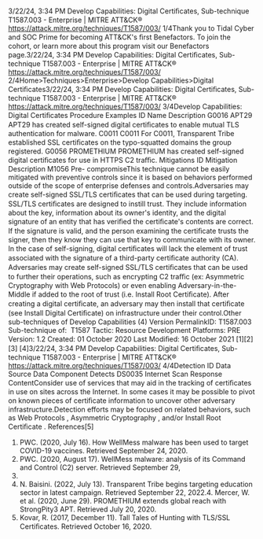 3/22/24, 3:34 PM Develop Capabilities: Digital Certiﬁcates, Sub-technique T1587.003 - Enterprise | MITRE ATT&CK®
https://attack.mitre.org/techniques/T1587/003/ 1/4Thank you to Tidal Cyber and SOC Prime for becoming ATT&CK's ﬁrst Benefactors. To join the cohort, or learn more about this program visit our
Benefactors page.3/22/24, 3:34 PM Develop Capabilities: Digital Certiﬁcates, Sub-technique T1587.003 - Enterprise | MITRE ATT&CK®
https://attack.mitre.org/techniques/T1587/003/ 2/4Home>Techniques>Enterprise>Develop Capabilities>Digital Certiﬁcates3/22/24, 3:34 PM Develop Capabilities: Digital Certiﬁcates, Sub-technique T1587.003 - Enterprise | MITRE ATT&CK®
https://attack.mitre.org/techniques/T1587/003/ 3/4Develop Capabilities: Digital Certiﬁcates
Procedure Examples
ID Name Description
G0016 APT29 APT29 has created self-signed digital certiﬁcates to enable mutual TLS authentication for malware.
C0011 C0011 For C0011, Transparent Tribe established SSL certiﬁcates on the typo-squatted domains the group
registered.
G0056 PROMETHIUM PROMETHIUM has created self-signed digital certiﬁcates for use in HTTPS C2 traﬃc.
Mitigations
ID Mitigation Description
M1056 Pre-
compromiseThis technique cannot be easily mitigated with preventive controls since it is based on behaviors performed
outside of the scope of enterprise defenses and controls.Adversaries may create self-signed SSL/TLS certiﬁcates that can be used during targeting. SSL/TLS certiﬁcates are designed to instill trust.
They include information about the key, information about its owner's identity, and the digital signature of an entity that has veriﬁed the
certiﬁcate's contents are correct. If the signature is valid, and the person examining the certiﬁcate trusts the signer, then they know they can
use that key to communicate with its owner. In the case of self-signing, digital certiﬁcates will lack the element of trust associated with the
signature of a third-party certiﬁcate authority (CA).
Adversaries may create self-signed SSL/TLS certiﬁcates that can be used to further their operations, such as encrypting C2 traﬃc (ex:
Asymmetric Cryptography with Web Protocols) or even enabling Adversary-in-the-Middle if added to the root of trust (i.e. Install Root
Certiﬁcate).
After creating a digital certiﬁcate, an adversary may then install that certiﬁcate (see Install Digital Certiﬁcate) on infrastructure under their
control.Other sub-techniques of Develop Capabilities (4)
Version PermalinkID: T1587.003
Sub-technique of:  T1587
 
Tactic: Resource Development
 
Platforms: PRE
Version: 1.2
Created: 01 October 2020
Last Modiﬁed: 16 October 2021
[1][2]
[3]
[4]3/22/24, 3:34 PM Develop Capabilities: Digital Certiﬁcates, Sub-technique T1587.003 - Enterprise | MITRE ATT&CK®
https://attack.mitre.org/techniques/T1587/003/ 4/4Detection
ID Data Source Data Component Detects
DS0035 Internet Scan Response
ContentConsider use of services that may aid in the tracking of certiﬁcates in use on sites across
the Internet. In some cases it may be possible to pivot on known pieces of certiﬁcate
information to uncover other adversary infrastructure.Detection efforts may be focused
on related behaviors, such as Web Protocols , Asymmetric Cryptography , and/or Install
Root Certiﬁcate .
References[5]
1. PWC. (2020, July 16). How WellMess malware has been used
to target COVID-19 vaccines. Retrieved September 24, 2020.
2. PWC. (2020, August 17). WellMess malware: analysis of its
Command and Control (C2) server. Retrieved September 29,
2020.
3. N. Baisini. (2022, July 13). Transparent Tribe begins targeting
education sector in latest campaign. Retrieved September 22,
2022.4. Mercer, W. et al. (2020, June 29). PROMETHIUM extends
global reach with StrongPity3 APT. Retrieved July 20, 2020.
5. Kovar, R. (2017, December 11). Tall Tales of Hunting with
TLS/SSL Certiﬁcates. Retrieved October 16, 2020.